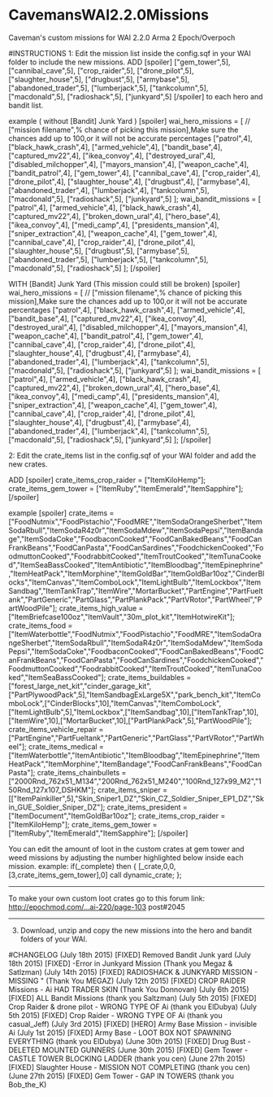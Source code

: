 # CavemansWAI2.2.0Missions
Caveman's custom missions for WAI 2.2.0 Arma 2 Epoch/Overpoch

#INSTRUCTIONS
1: Edit the mission list inside the config.sqf in your WAI folder to include the new missions.
ADD
[spoiler]
["gem_tower",5],
["cannibal_cave",5],
["crop_raider",5],
["drone_pilot",5], 
["slaughter_house",5],
["drugbust",5],
["armybase",5],
["abandoned_trader",5],
["lumberjack",5],
["tankcolumn",5],
["macdonald",5],
["radioshack",5],
["junkyard",5]
[/spoiler]
to each hero and bandit list.

example ( without [Bandit] Junk Yard )
[spoiler]
wai_hero_missions = [ // ["mission filename",% chance of picking this mission],Make sure the chances add up to 100,or it will not be accurate percentages
["patrol",4],
["black_hawk_crash",4],
["armed_vehicle",4],
["bandit_base",4],
["captured_mv22",4],
["ikea_convoy",4],
["destroyed_ural",4],
["disabled_milchopper",4],
["mayors_mansion",4],
["weapon_cache",4],
["bandit_patrol",4],
["gem_tower",4],
["cannibal_cave",4],
["crop_raider",4],
["drone_pilot",4], 
["slaughter_house",4],
["drugbust",4],
["armybase",4],
["abandoned_trader",4],
["lumberjack",4],
["tankcolumn",5],
["macdonald",5],
["radioshack",5],
["junkyard",5]
]; 
wai_bandit_missions = [
["patrol",4], 
["armed_vehicle",4], 
["black_hawk_crash",4], 
["captured_mv22",4], 
["broken_down_ural",4], 
["hero_base",4], 
["ikea_convoy",4], 
["medi_camp",4], 
["presidents_mansion",4], 
["sniper_extraction",4], 
["weapon_cache",4],
["gem_tower",4],
["cannibal_cave",4],
["crop_raider",4],
["drone_pilot",4], 
["slaughter_house",5],
["drugbust",5],
["armybase",5],
["abandoned_trader",5],
["lumberjack",5],
["tankcolumn",5],
["macdonald",5],
["radioshack",5]
];
[/spoiler]

WITH [Bandit] Junk Yard (This mission could still be broken)
[spoiler]
wai_hero_missions = [ // ["mission filename",% chance of picking this mission],Make sure the chances add up to 100,or it will not be accurate percentages
["patrol",4],
["black_hawk_crash",4],
["armed_vehicle",4],
["bandit_base",4],
["captured_mv22",4],
["ikea_convoy",4],
["destroyed_ural",4],
["disabled_milchopper",4],
["mayors_mansion",4],
["weapon_cache",4],
["bandit_patrol",4],
["gem_tower",4],
["cannibal_cave",4],
["crop_raider",4],
["drone_pilot",4], 
["slaughter_house",4],
["drugbust",4],
["armybase",4],
["abandoned_trader",4],
["lumberjack",4],
["tankcolumn",5],
["macdonald",5],
["radioshack",5],
["junkyard",5]
]; 
wai_bandit_missions = [
["patrol",4], 
["armed_vehicle",4], 
["black_hawk_crash",4], 
["captured_mv22",4], 
["broken_down_ural",4], 
["hero_base",4], 
["ikea_convoy",4], 
["medi_camp",4], 
["presidents_mansion",4], 
["sniper_extraction",4], 
["weapon_cache",4],
["gem_tower",4],
["cannibal_cave",4],
["crop_raider",4],
["drone_pilot",4], 
["slaughter_house",4],
["drugbust",4],
["armybase",4],
["abandoned_trader",4],
["lumberjack",4],
["tankcolumn",5],
["macdonald",5],
["radioshack",5],
["junkyard",5]
];
[/spoiler]

2: Edit the crate_items list in the config.sqf of your WAI folder and add the new crates.

ADD
[spoiler]
crate_items_crop_raider = ["ItemKiloHemp"];
crate_items_gem_tower = ["ItemRuby","ItemEmerald","ItemSapphire"];
[/spoiler]

example
[spoiler]
crate_items = ["FoodNutmix","FoodPistachio","FoodMRE","ItemSodaOrangeSherbet","ItemSodaRbull","ItemSodaR4z0r","ItemSodaMdew","ItemSodaPepsi","ItemBandage","ItemSodaCoke","FoodbaconCooked","FoodCanBakedBeans","FoodCanFrankBeans","FoodCanPasta","FoodCanSardines","FoodchickenCooked","FoodmuttonCooked","FoodrabbitCooked","ItemTroutCooked","ItemTunaCooked","ItemSeaBassCooked","ItemAntibiotic","ItemBloodbag","ItemEpinephrine","ItemHeatPack","ItemMorphine","ItemGoldBar","ItemGoldBar10oz","CinderBlocks","ItemCanvas","ItemComboLock","ItemLightBulb","ItemLockbox","ItemSandbag","ItemTankTrap","ItemWire","MortarBucket","PartEngine","PartFueltank","PartGeneric","PartGlass","PartPlankPack","PartVRotor","PartWheel","PartWoodPile"];
crate_items_high_value = ["ItemBriefcase100oz","ItemVault","30m_plot_kit","ItemHotwireKit"];
crate_items_food = ["ItemWaterbottle","FoodNutmix","FoodPistachio","FoodMRE","ItemSodaOrangeSherbet","ItemSodaRbull","ItemSodaR4z0r","ItemSodaMdew","ItemSodaPepsi","ItemSodaCoke","FoodbaconCooked","FoodCanBakedBeans","FoodCanFrankBeans","FoodCanPasta","FoodCanSardines","FoodchickenCooked","FoodmuttonCooked","FoodrabbitCooked","ItemTroutCooked","ItemTunaCooked","ItemSeaBassCooked"];
crate_items_buildables = ["forest_large_net_kit","cinder_garage_kit",["PartPlywoodPack",5],"ItemSandbagExLarge5X","park_bench_kit","ItemComboLock",["CinderBlocks",10],"ItemCanvas","ItemComboLock",["ItemLightBulb",5],"ItemLockbox",["ItemSandbag",10],["ItemTankTrap",10],["ItemWire",10],["MortarBucket",10],["PartPlankPack",5],"PartWoodPile"];
crate_items_vehicle_repair = ["PartEngine","PartFueltank","PartGeneric","PartGlass","PartVRotor","PartWheel"];
crate_items_medical = ["ItemWaterbottle","ItemAntibiotic","ItemBloodbag","ItemEpinephrine","ItemHeatPack","ItemMorphine","ItemBandage","FoodCanFrankBeans","FoodCanPasta"];
crate_items_chainbullets = ["2000Rnd_762x51_M134","200Rnd_762x51_M240","100Rnd_127x99_M2","150Rnd_127x107_DSHKM"];
crate_items_sniper = [["ItemPainkiller",5],"Skin_Sniper1_DZ","Skin_CZ_Soldier_Sniper_EP1_DZ","Skin_GUE_Soldier_Sniper_DZ"];
crate_items_president = ["ItemDocument","ItemGoldBar10oz"];
crate_items_crop_raider  = ["ItemKiloHemp"];
crate_items_gem_tower  = ["ItemRuby","ItemEmerald","ItemSapphire"];
[/spoiler]

You can edit the amount of loot in the custom crates at gem tower and weed missions by adjusting the number highlighted below inside each mission.
example: 
if(_complete) then {
  [_crate,0,0,[3,crate_items_gem_tower],0] call dynamic_crate;
};
 
**********************************************************************************************************
To make your own custom loot crates go to this forum link:
http://epochmod.com/...ai-220/page-103
post#2045
**********************************************************************************************************

3. Download, unzip and copy the new missions into the hero and bandit folders of your WAI.

#CHANGELOG
(July 18th 2015) 	[FIXED] Removed Bandit Junk yard
(July 18th 2015)  	[FIXED] -Error in Junkyard Mission (Thank you Megaz & Satlzman)
(July 14th 2015)  	[FIXED] RADIOSHACK & JUNKYARD MISSION - MISSING "   (Thank You MEGAZ)
(July 12th 2015)  	[FIXED] CROP RAIDER Missions - Ai HAD TRADER SKIN (Thank You Donnovan)
(July 6th 2015)    	[FIXED] ALL Bandit Missions  (thank you Saltzman)
(July 5th 2015)    	[FIXED] Crop Raider & drone pilot - WRONG TYPE OF Ai (thank you ElDubya)
(July 5th 2015)    	[FIXED] Crop Raider - WRONG TYPE OF Ai (thank you casual_Jeff) 
(July 3rd 2015)  	[FIXED] [HERO] Army Base Mission - invisible Ai 
(July 1st 2015)  	[FIXED] Army Base - LOOT BOX NOT SPAWNING EVERYTHING (thank you ElDubya)
(June 30th 2015) 	[FIXED] Drug Bust - DELETED MOUNTED GUNNERS
(June 30th 2015) 	[FIXED] Gem Tower - CASTLE TOWER BLOCKING LADDER (thank you cen)
(June 27th 2015) 	[FIXED] Slaughter House  - MISSION NOT COMPLETING (thank you cen)
(June 27th 2015) 	[FIXED] Gem Tower - GAP IN TOWERS (thank you Bob_the_K)

